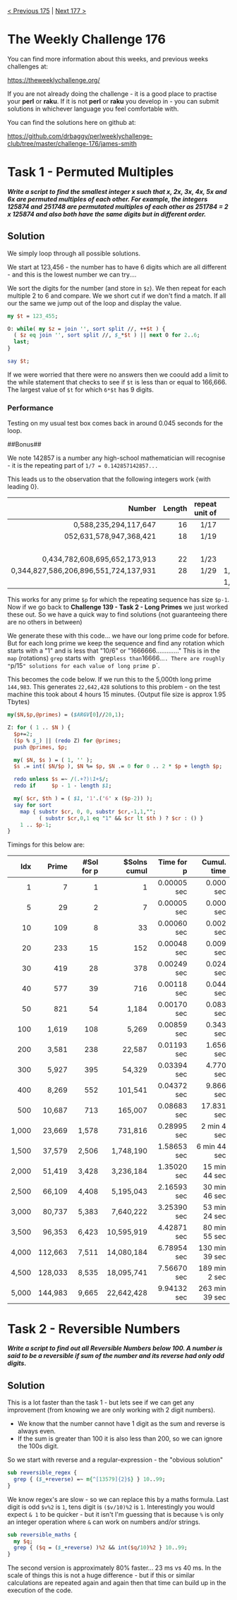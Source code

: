[< Previous 175](https://github.com/drbaggy/perlweeklychallenge-club/tree/master/challenge-175/james-smith) |
[Next 177 >](https://github.com/drbaggy/perlweeklychallenge-club/tree/master/challenge-177/james-smith)

# The Weekly Challenge 176

You can find more information about this weeks, and previous weeks challenges at:

  https://theweeklychallenge.org/

If you are not already doing the challenge - it is a good place to practise your
**perl** or **raku**. If it is not **perl** or **raku** you develop in - you can
submit solutions in whichever language you feel comfortable with.

You can find the solutions here on github at:

https://github.com/drbaggy/perlweeklychallenge-club/tree/master/challenge-176/james-smith

# Task 1 - Permuted Multiples

***Write a script to find the smallest integer x such that x, 2x, 3x, 4x, 5x and 6x are permuted multiples of each other. For example, the integers 125874 and 251748 are permutated multiples of each other as 251784 = 2 x 125874 and also both have the same digits but in different order.***

## Solution

We simply loop through all possible solutions.

We start at 123,456 - the number has to have 6 digits which are all different - and this is the lowest number we can try....

We sort the digits for the number (and store in `$z`). We then repeat for each multiple 2 to 6 and compare. We we short cut if we don't find a match.
If all our the same we jump out of the loop and display the value.

```perl
my $t = 123_455;

O: while( my $z = join '', sort split //, ++$t ) {
  ( $z eq join '', sort split //, $_*$t ) || next O for 2..6;
  last;
}

say $t;
```

If we were worried that there were no answers then we coould add a limit to the while statement that checks to see if `$t` is less than or equal to 166,666. The largest value of `$t` for which `6*$t` has 9 digits.

### Performance

Testing on my usual test box comes back in around 0.045 seconds for the loop.

##Bonus##

We note 142857 is a number any high-school mathematician will recognise - it is the repeating part of `1/7 = 0.142857142857...`

This leads us to the observation that the following integers work {with leading 0}.

| Number                                | Length | repeat unit of | Number without leading zero that works for 6 |
| ------------------------------------: | -----: | -------------: | -------------------------------------------: |
|                 0,588,235,294,117,647 | 16     | 1/17           |                        1,176,470,588,235,294 |
|               052,631,578,947,368,421 | 18     | 1/19           |                      105,263,157,894,736,842 |
|                                       |        |                |                      157,894,736,842,105,263 |
|         0,434,782,608,695,652,173,913 | 22     | 1/23           |                1,304,347,826,086,956,521,739 |
| 0,344,827,586,206,896,551,724,137,931 | 28     | 1/29           |        1,034,482,758,620,689,655,172,413,793 |
|                                       |        |                |        1,379,310,344,827,586,206,896,551,724 |

This works for any prime `$p` for which the repeating sequence has size `$p-1`. Now if we go back to **Challenge 139 - Task 2 - Long Primes** we just worked these out. So we have a quick way to find solutions {not guaranteeing there are no others in between)

We generate these with this code... we have our long prime code for before. But for each long prime we keep the sequence and find any rotation which starts with a "1" and is less that "10/6" or "1666666............." This is in the `map` (rotations) `grep` starts with ` `grep` less than `16666...`. There are roughly "`p/15`" solutions for each value of long prime `p`.

This becomes the code below. If we run this to the 5,000th long prime `144,983`. This generates `22,642,428` solutions to this problem - on the test machine this took about 4 hours 15 minutes. {Output file size is approx 1.95 Tbytes)

```perl
my($N,$p,@primes) = ($ARGV[0]//20,1);

Z: for ( 1 .. $N ) {
  $p+=2;
  ($p % $_) || (redo Z) for @primes;
  push @primes, $p;

  my( $N, $s ) = ( 1, '' );
  $s .= int( $N/$p ), $N %= $p, $N .= 0 for 0 .. 2 * $p + length $p;

  redo unless $s =~ /(.+?)\1+$/;
  redo if     $p - 1 - length $1;

  my( $cr, $th ) = ( $1, '1'.('6' x ($p-2)) );
  say for sort
    map { substr $cr, 0, 0, substr $cr,-1,1,"";
          ( substr $cr,0,1 eq "1" && $cr lt $th ) ? $cr : () }
    1 .. $p-1;
}
```
Timings for this below are:

| Idx   | Prime   | #Sol for p | $Solns cumul | Time for p     | Cumul. time    |
| ----: | ------: | ---------: | -----------: | -------------: | -------------: |
|     1 |       7 |          1 |            1 |    0.00005 sec |      0.000 sec |
|     5 |      29 |          2 |            7 |    0.00005 sec |      0.000 sec |
|    10 |     109 |          8 |           33 |    0.00060 sec |      0.002 sec |
|    20 |     233 |         15 |          152 |    0.00048 sec |      0.009 sec |
|    30 |     419 |         28 |          378 |    0.00249 sec |      0.024 sec |
|    40 |     577 |         39 |          716 |    0.00118 sec |      0.044 sec |
|    50 |     821 |         54 |        1,184 |    0.00170 sec |      0.083 sec |
|   100 |   1,619 |        108 |        5,269 |    0.00859 sec |      0.343 sec |
|   200 |   3,581 |        238 |       22,587 |    0.01193 sec |      1.656 sec |
|   300 |   5,927 |        395 |       54,329 |    0.03394 sec |      4.770 sec |
|   400 |   8,269 |        552 |      101,541 |    0.04372 sec |      9.866 sec |
|   500 |  10,687 |        713 |      165,007 |    0.08683 sec |     17.831 sec |
| 1,000 |  23,669 |      1,578 |      731,816 |    0.28995 sec |   2 min  4 sec |
| 1,500 |  37,579 |      2,506 |    1,748,190 |    1.58653 sec |   6 min 44 sec |
| 2,000 |  51,419 |      3,428 |    3,236,184 |    1.35020 sec |  15 min 44 sec |
| 2,500 |  66,109 |      4,408 |    5,195,043 |    2.16593 sec |  30 min 46 sec |
| 3,000 |  80,737 |      5,383 |    7,640,222 |    3.25390 sec |  53 min 24 sec |
| 3,500 |  96,353 |      6,423 |   10,595,919 |    4.42871 sec |  80 min 55 sec |
| 4,000 | 112,663 |      7,511 |   14,080,184 |    6.78954 sec | 130 min 39 sec |
| 4,500 | 128,033 |      8,535 |   18,095,741 |    7.56670 sec | 189 min  2 sec |
| 5,000 | 144,983 |      9,665 |   22,642,428 |    9.94132 sec | 263 min 39 sec |

# Task 2 - Reversible Numbers

***Write a script to find out all Reversible Numbers below 100. A number is said to be a reversible if sum of the number and its reverse had only odd digits.***

## Solution

This is a lot faster than the task 1 - but lets see if we can get any improvement (from knowing we are only working with 2 digit numbers).

 * We know that the number cannot have 1 digit as the sum and reverse is always even.
 * If the sum is greater than 100 it is also less than 200, so we can ignore the 100s digit.

So we start with reverse and a regular-expression - the "obvious solution"

```perl
sub reversible_regex {
  grep { ($_+reverse) =~ m{^[13579]{2}$} } 10..99;
}
```

We know regex's are slow - so we can replace this by a maths formula. Last digit is odd `$v%2` is `1`, tens digit is `($v/10)%2` is `1`. Interestingly you would expect `& 1` to be quicker - but it isn't I'm guessing that is because `%` is only an integer operation where `&` can work on numbers and/or strings.

```perl
sub reversible_maths {
  my $q;
  grep { ($q = ($_+reverse) )%2 && int($q/10)%2 } 10..99;
}
```

The second version is approximately 80% faster... 23 ms vs 40 ms. In the scale of things this is not a huge difference - but if this or similar calculations are repeated again and again then that time can build up in the execution of the code.
